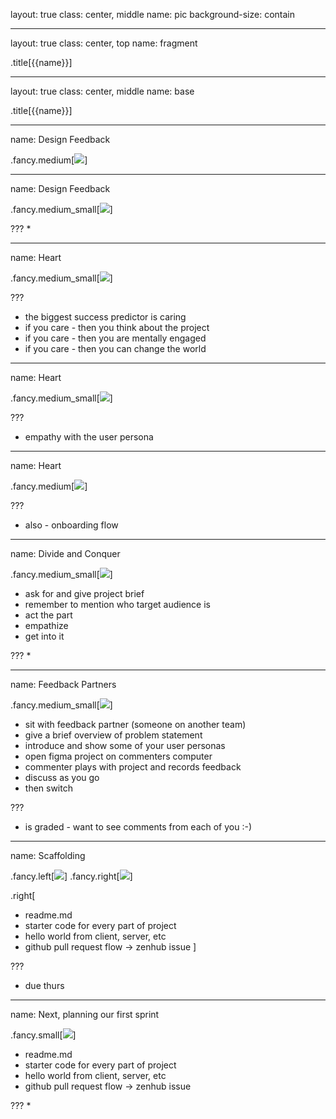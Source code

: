 layout: true
class: center, middle
name: pic
background-size: contain

---

layout: true
class: center, top
name: fragment

.title[{{name}}]

---
layout: true
class: center, middle
name: base

.title[{{name}}]




---
name: Design Feedback

.fancy.medium[![](img/howwashelp.gif)]




---
name: Design Feedback

.fancy.medium_small[![](img/radical-candor.gif)]


???
*



---
name: Heart

.fancy.medium_small[![](img/care.gif)]


???
* the biggest success predictor is caring
* if you care - then you think about the project
* if you care - then you are mentally engaged
* if you care - then you can change the world




---
name: Heart

.fancy.medium_small[![](img/icare.gif)]


???
* empathy with the user persona



---
name: Heart

.fancy.medium[![](img/pretentyoucare.gif)]


???
* also - onboarding flow



---
name: Divide and Conquer

.fancy.medium_small[![](img/pretend.gif)]


* ask for and give project brief
* remember to mention who target audience is
* act the part
* empathize
* get into it

???
*




---
name: Feedback Partners

.fancy.medium_small[![](img/figmafeedback.jpg)]

* sit with feedback partner (someone on another team)
* give a brief overview of problem statement
* introduce and show some of your user personas
* open figma project on commenters computer
* commenter plays with project and records feedback
* discuss as you go
* then switch

???
* is graded - want to see comments from each of you :-) 



---
name: Scaffolding

.fancy.left[![](img/microservice.png)]
.fancy.right[![](img/gitflow.png)]

.right[
* readme.md
* starter code for every part of project
* hello world from client, server, etc
* github pull request flow -> zenhub issue
]

???
* due thurs


---
name: Next, planning our first sprint


.fancy.small[![](../../projects/milestones/img/rocks.gif)]

* readme.md
* starter code for every part of project
* hello world from client, server, etc
* github pull request flow -> zenhub issue

???
*


